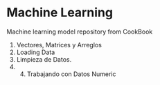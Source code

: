 # Machine Learning
Machine learning model repository from CookBook
1. Vectores, Matrices y Arreglos
2. Loading Data
3. Limpieza de Datos.
4. 04. Trabajando con Datos Numeric
